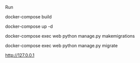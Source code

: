Run

  docker-compose build
  
  docker-compose up -d
  
  docker-compose exec web python manage.py makemigrations

  docker-compose exec web python manage.py migrate
  
  http://127.0.0.1
